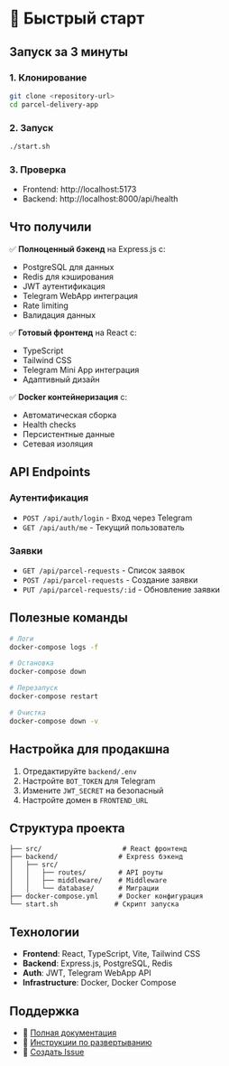 # 🚀 Быстрый старт

## Запуск за 3 минуты

### 1. Клонирование

```bash
git clone <repository-url>
cd parcel-delivery-app
```

### 2. Запуск

```bash
./start.sh
```

### 3. Проверка

- Frontend: http://localhost:5173
- Backend: http://localhost:8000/api/health

## Что получили

✅ **Полноценный бэкенд** на Express.js с:

- PostgreSQL для данных
- Redis для кэширования
- JWT аутентификация
- Telegram WebApp интеграция
- Rate limiting
- Валидация данных

✅ **Готовый фронтенд** на React с:

- TypeScript
- Tailwind CSS
- Telegram Mini App интеграция
- Адаптивный дизайн

✅ **Docker контейнеризация** с:

- Автоматическая сборка
- Health checks
- Персистентные данные
- Сетевая изоляция

## API Endpoints

### Аутентификация

- `POST /api/auth/login` - Вход через Telegram
- `GET /api/auth/me` - Текущий пользователь

### Заявки

- `GET /api/parcel-requests` - Список заявок
- `POST /api/parcel-requests` - Создание заявки
- `PUT /api/parcel-requests/:id` - Обновление заявки

## Полезные команды

```bash
# Логи
docker-compose logs -f

# Остановка
docker-compose down

# Перезапуск
docker-compose restart

# Очистка
docker-compose down -v
```

## Настройка для продакшна

1. Отредактируйте `backend/.env`
2. Настройте `BOT_TOKEN` для Telegram
3. Измените `JWT_SECRET` на безопасный
4. Настройте домен в `FRONTEND_URL`

## Структура проекта

```
├── src/                    # React фронтенд
├── backend/               # Express бэкенд
│   ├── src/
│   │   ├── routes/        # API роуты
│   │   ├── middleware/    # Middleware
│   │   └── database/      # Миграции
├── docker-compose.yml     # Docker конфигурация
└── start.sh              # Скрипт запуска
```

## Технологии

- **Frontend**: React, TypeScript, Vite, Tailwind CSS
- **Backend**: Express.js, PostgreSQL, Redis
- **Auth**: JWT, Telegram WebApp API
- **Infrastructure**: Docker, Docker Compose

## Поддержка

- 📖 [Полная документация](README.md)
- 🚀 [Инструкции по развертыванию](DEPLOYMENT.md)
- 🐛 [Создать Issue](https://github.com/your-repo/issues)

